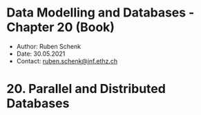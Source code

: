 # Data Modelling and Databases - Chapter 20 (Book)

- Author: Ruben Schenk
- Date: 30.05.2021
- Contact: ruben.schenk@inf.ethz.ch

# 20. Parallel and Distributed Databases
